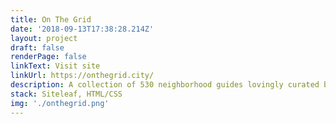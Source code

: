 ```yaml
---
title: On The Grid
date: '2018-09-13T17:38:28.214Z'
layout: project
draft: false
renderPage: false
linkText: Visit site
linkUrl: https://onthegrid.city/
description: A collection of 530 neighborhood guides lovingly curated by local creatives in 107 cities around the world.
stack: Siteleaf, HTML/CSS
img: './onthegrid.png'
---
```


